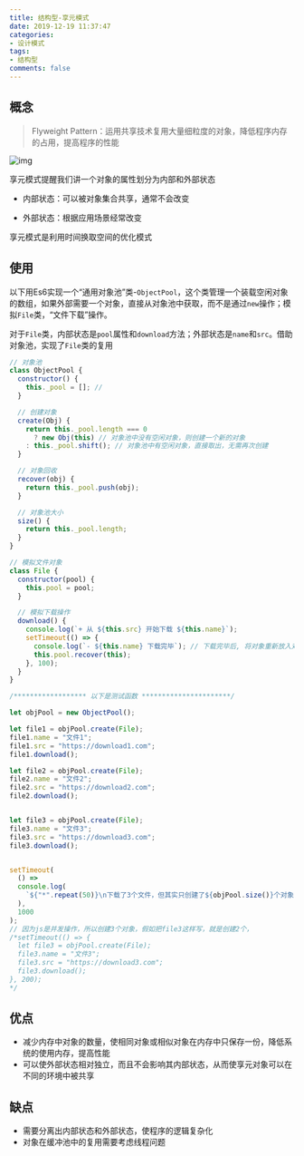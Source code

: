 ```yaml
---
title: 结构型-享元模式
date: 2019-12-19 11:37:47
categories:
- 设计模式
tags:
- 结构型
comments: false
---
```




## 概念

> Flyweight Pattern：运用共享技术复用大量细粒度的对象，降低程序内存的占用，提高程序的性能

![img](https://raw.githubusercontent.com/xietao3/Study-Plan/master/DesignPatterns/src/%E4%BA%AB%E5%85%83.png)

享元模式提醒我们讲一个对象的属性划分为内部和外部状态

- 内部状态：可以被对象集合共享，通常不会改变

- 外部状态：根据应用场景经常改变

  

享元模式是利用时间换取空间的优化模式



## 使用

以下用Es6实现一个“通用对象池”类-`ObjectPool`，这个类管理一个装载空闲对象的数组，如果外部需要一个对象，直接从对象池中获取，而不是通过`new`操作；模拟`File`类，“文件下载”操作。

对于`File`类，内部状态是`pool`属性和`download`方法；外部状态是`name`和`src`。借助对象池，实现了`File`类的复用

```js
// 对象池
class ObjectPool {
  constructor() {
    this._pool = []; //
  }

  // 创建对象
  create(Obj) {
    return this._pool.length === 0
      ? new Obj(this) // 对象池中没有空闲对象，则创建一个新的对象
    : this._pool.shift(); // 对象池中有空闲对象，直接取出，无需再次创建
  }

  // 对象回收
  recover(obj) {
    return this._pool.push(obj);
  }

  // 对象池大小
  size() {
    return this._pool.length;
  }
}

// 模拟文件对象
class File {
  constructor(pool) {
    this.pool = pool;
  }

  // 模拟下载操作
  download() {
    console.log(`+ 从 ${this.src} 开始下载 ${this.name}`);
    setTimeout(() => {
      console.log(`- ${this.name} 下载完毕`); // 下载完毕后, 将对象重新放入对象池
      this.pool.recover(this);
    }, 100);
  }
}

/****************** 以下是测试函数 **********************/

let objPool = new ObjectPool();

let file1 = objPool.create(File);
file1.name = "文件1";
file1.src = "https://download1.com";
file1.download();

let file2 = objPool.create(File);
file2.name = "文件2";
file2.src = "https://download2.com";
file2.download();


let file3 = objPool.create(File);
file3.name = "文件3";
file3.src = "https://download3.com";
file3.download();


setTimeout(
  () =>
  console.log(
    `${"*".repeat(50)}\n下载了3个文件，但其实只创建了${objPool.size()}个对象`
  ),
  1000
);
// 因为js是并发操作，所以创建3个对象，假如把file3这样写，就是创建2个，
/*setTimeout(() => {
  let file3 = objPool.create(File);
  file3.name = "文件3";
  file3.src = "https://download3.com";
  file3.download();
}, 200);
*/
```



## 优点

- 减少内存中对象的数量，使相同对象或相似对象在内存中只保存一份，降低系统的使用内存，提高性能
- 可以使外部状态相对独立，而且不会影响其内部状态，从而使享元对象可以在不同的环境中被共享



## 缺点

- 需要分离出内部状态和外部状态，使程序的逻辑复杂化
- 对象在缓冲池中的复用需要考虑线程问题

